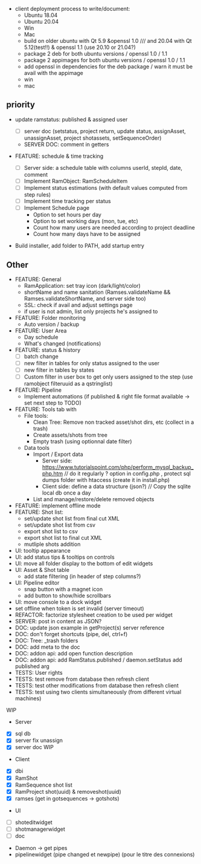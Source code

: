 - client deployment process to write/document:
    - Ubuntu 18.04
    - Ubuntu 20.04
    - Win
    - Mac
    - build on older ubuntu with Qt 5.9 &openssl 1.0 /// and 20.04 with Qt 5.12(test!!) & openssl 1.1 (use 20.10 or 21.04?)
    - package 2 deb for both ubuntu versions / openssl 1.0 / 1.1
    - package 2 appimages for both ubuntu versions / openssl 1.0 / 1.1
    - add openssl in dependencies for the deb package / warn it must be avail with the appimage
    - win
    - mac

## priority

- update ramstatus: published & assigned user
    - [ ] server doc (setstatus, project return, update status, assignAsset, unassignAsset, project shotassets, setSequenceOrder)
    - SERVER DOC: comment in getters

- FEATURE: schedule & time tracking
    - [ ] Server side: a schedule table with columns userId, stepId, date, comment
    - [ ] Implement RamObject: RamScheduleItem
    - [ ] Implement status estimations (with default values computed from step rules)
    - [ ] Implement time tracking per status
    - [ ] Implement Schedule page
        - Option to set hours per day
        - Option to set working days (mon, tue, etc)
        - Count how many users are needed according to project deadline
        - Count how many days have to be assigned

- Build installer, add folder to PATH, add startup entry

## Other

- FEATURE: General
    - RamApplication: set tray icon (dark/light/color)
    - shortName and name sanitation (Ramses.validateName && Ramses.validateShortName, and server side too)
    - SSL: check if avail and adjust settings page
    - if user is not admin, list only projects he's assigned to
- FEATURE: Folder monitoring
    - Auto version / backup
- FEATURE: User Area
    - Day schedule
    - What's changed (notifications)
- FEATURE: status & history
    - [ ] batch change
    - [ ] new filter in tables for only status assigned to the user
    - [ ] new filter in tables by states
    - [ ] Custom filter in user box to get only users assigned to the step (use ramobject filteruuid as a qstringlist)
- FEATURE: Pipeline
    - Implement automations (if published & right file format available -> set next step to TODO)
- FEATURE: Tools tab with
    - File tools:
        - Clean Tree: Remove non tracked asset/shot dirs, etc (collect in a trash)
        - Create assets/shots from tree
        - Empty trash (using optionnal date filter)
    - Data tools
        - Import / Export data
            - Server side: https://www.tutorialspoint.com/php/perform_mysql_backup_php.htm // do it regularly ? option in config.php , protect sql dumps folder with htaccess (create it in install.php)
            - Client side: define a data structure (json?) // Copy the sqlite local db once a day
        - List and manage/restore/delete removed objects
- FEATURE: implement offline mode
- FEATURE: Shot list:
    - set/update shot list from final cut XML
    - set/update shot list from csv
    - export shot list to csv
    - export shot list to final cut XML
    - mutliple shots addition
- UI: tooltip appearance
- UI: add status tips & tooltips on controls
- UI: move all folder display to the bottom of edit widgets
- UI: Asset & Shot table
    - add state filtering (in header of step columns?)
- UI: Pipeline editor
    - snap button with a magnet icon
    - add button to show/hide scrollbars
- UI: move console to a dock widget
- set offline when token is set invalid (server timeout)
- REFACTOR: factorize stylesheet creation to be used per widget
- SERVER: post in content as JSON?
- DOC: update json example in getProject(s) server reference
- DOC: don't forget shortcuts (pipe, del, ctrl+f)
- DOC: Tree: _trash folders
- DOC: add meta to the doc
- DOC: addon api: add open function description
- DOC: addon api: add RamStatus.published / daemon.setStatus add published arg
- TESTS: User rights
- TESTS: test remove from database then refresh client
- TESTS: test other modifications from database then refresh client
- TESTS: test using two clients simultaneously (from different virtual machines)

WIP 

- Server

- [x] sql db
- [x] server fix unassign
- [x] server doc WIP

- Client

- [x] dbi
- [x] RamShot
- [x] RamSequence shot list
- [x] RamProject shot(uuid) & removeshot(uuid)
- [x] ramses (get in gotsequences -> gotshots)

- UI

- [ ] shoteditwidget
- [ ] shotmanagerwidget
- [ ] doc

- Daemon -> get pipes
- pipelinewidget (pipe changed et newpipe) (pour le titre des connexions)